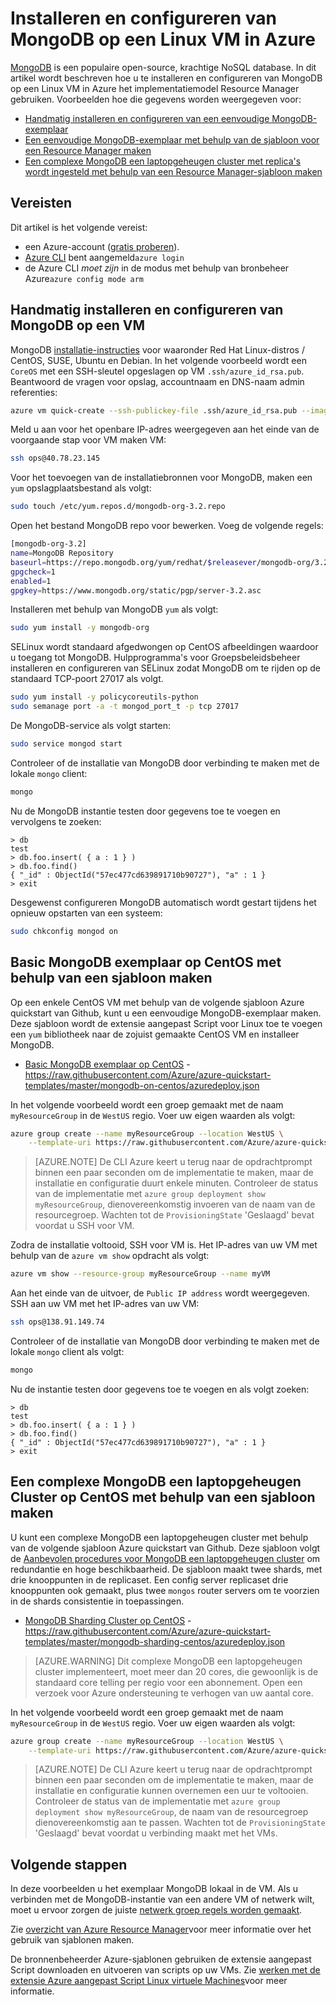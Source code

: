 <properties
   pageTitle="MongoDB installeren op een Linux VM | Microsoft Azure"
   description="Informatie over het installeren en configureren van MongoDB op een virtuele Linux machine in het implementatiemodel Resource Manager met Azure."
   services="virtual-machines-linux"
   documentationCenter=""
   authors="iainfoulds"
   manager="timlt"
   editor=""/>

<tags
   ms.service="virtual-machines-linux"
   ms.devlang="na"
   ms.topic="article"
   ms.tgt_pltfrm="vm-linux"
   ms.workload="infrastructure"
   ms.date="09/29/2016"
   ms.author="iainfou"/>

# <a name="install-and-configure-mongodb-on-a-linux-vm-in-azure"></a>Installeren en configureren van MongoDB op een Linux VM in Azure
[MongoDB](http://www.mongodb.org) is een populaire open-source, krachtige NoSQL database. In dit artikel wordt beschreven hoe u te installeren en configureren van MongoDB op een Linux VM in Azure het implementatiemodel Resource Manager gebruiken. Voorbeelden hoe die gegevens worden weergegeven voor:

- [Handmatig installeren en configureren van een eenvoudige MongoDB-exemplaar](#manually-install-and-configure-mongodb-on-a-vm)
- [Een eenvoudige MongoDB-exemplaar met behulp van de sjabloon voor een Resource Manager maken](#create-basic-mongodb-instance-on-centos-using-a-template)
- [Een complexe MongoDB een laptopgeheugen cluster met replica's wordt ingesteld met behulp van een Resource Manager-sjabloon maken](#create-a-complex-mongodb-sharded-cluster-on-centos-using-a-template)


## <a name="prerequisites"></a>Vereisten
Dit artikel is het volgende vereist:

- een Azure-account ([gratis proberen](https://azure.microsoft.com/pricing/free-trial/)).
- [Azure CLI](../xplat-cli-install.md) bent aangemeld`azure login`
- de Azure CLI *moet zijn* in de modus met behulp van bronbeheer Azure`azure config mode arm`


## <a name="manually-install-and-configure-mongodb-on-a-vm"></a>Handmatig installeren en configureren van MongoDB op een VM
MongoDB [installatie-instructies](https://docs.mongodb.com/manual/administration/install-on-linux/) voor waaronder Red Hat Linux-distros / CentOS, SUSE, Ubuntu en Debian. In het volgende voorbeeld wordt een `CoreOS` met een SSH-sleutel opgeslagen op VM `.ssh/azure_id_rsa.pub`. Beantwoord de vragen voor opslag, accountnaam en DNS-naam admin referenties:

```bash
azure vm quick-create --ssh-publickey-file .ssh/azure_id_rsa.pub --image-urn CentOS
```

Meld u aan voor het openbare IP-adres weergegeven aan het einde van de voorgaande stap voor VM maken VM:

```bash
ssh ops@40.78.23.145
```

Voor het toevoegen van de installatiebronnen voor MongoDB, maken een `yum` opslagplaatsbestand als volgt:

```bash
sudo touch /etc/yum.repos.d/mongodb-org-3.2.repo
```

Open het bestand MongoDB repo voor bewerken. Voeg de volgende regels:

```bash
[mongodb-org-3.2]
name=MongoDB Repository
baseurl=https://repo.mongodb.org/yum/redhat/$releasever/mongodb-org/3.2/x86_64/
gpgcheck=1
enabled=1
gpgkey=https://www.mongodb.org/static/pgp/server-3.2.asc
```

Installeren met behulp van MongoDB `yum` als volgt:

```bash
sudo yum install -y mongodb-org
```

SELinux wordt standaard afgedwongen op CentOS afbeeldingen waardoor u toegang tot MongoDB. Hulpprogramma's voor Groepsbeleidsbeheer installeren en configureren van SELinux zodat MongoDB om te rijden op de standaard TCP-poort 27017 als volgt. 

```bash
sudo yum install -y policycoreutils-python
sudo semanage port -a -t mongod_port_t -p tcp 27017
```

De MongoDB-service als volgt starten:

```bash
sudo service mongod start
```

Controleer of de installatie van MongoDB door verbinding te maken met de lokale `mongo` client:

```bash
mongo
```

Nu de MongoDB instantie testen door gegevens toe te voegen en vervolgens te zoeken:

```
> db
test
> db.foo.insert( { a : 1 } )  
> db.foo.find()  
{ "_id" : ObjectId("57ec477cd639891710b90727"), "a" : 1 }
> exit
```

Desgewenst configureren MongoDB automatisch wordt gestart tijdens het opnieuw opstarten van een systeem:

```bash
sudo chkconfig mongod on
```


## <a name="create-basic-mongodb-instance-on-centos-using-a-template"></a>Basic MongoDB exemplaar op CentOS met behulp van een sjabloon maken
Op een enkele CentOS VM met behulp van de volgende sjabloon Azure quickstart van Github, kunt u een eenvoudige MongoDB-exemplaar maken. Deze sjabloon wordt de extensie aangepast Script voor Linux toe te voegen een `yum` bibliotheek naar de zojuist gemaakte CentOS VM en installeer MongoDB.

- [Basic MongoDB exemplaar op CentOS](https://github.com/Azure/azure-quickstart-templates/tree/master/mongodb-on-centos) - https://raw.githubusercontent.com/Azure/azure-quickstart-templates/master/mongodb-on-centos/azuredeploy.json

In het volgende voorbeeld wordt een groep gemaakt met de naam `myResourceGroup` in de `WestUS` regio. Voer uw eigen waarden als volgt:

```bash
azure group create --name myResourceGroup --location WestUS \
    --template-uri https://raw.githubusercontent.com/Azure/azure-quickstart-templates/master/mongodb-on-centos/azuredeploy.json
```

> [AZURE.NOTE] De CLI Azure keert u terug naar de opdrachtprompt binnen een paar seconden om de implementatie te maken, maar de installatie en configuratie duurt enkele minuten. Controleer de status van de implementatie met `azure group deployment show myResourceGroup`, dienovereenkomstig invoeren van de naam van de resourcegroep. Wachten tot de `ProvisioningState` 'Geslaagd' bevat voordat u SSH voor VM.

Zodra de installatie voltooid, SSH voor VM is. Het IP-adres van uw VM met behulp van de `azure vm show` opdracht als volgt:

```bash
azure vm show --resource-group myResourceGroup --name myVM
```

Aan het einde van de uitvoer, de `Public IP address` wordt weergegeven. SSH aan uw VM met het IP-adres van uw VM:

```bash
ssh ops@138.91.149.74
```

Controleer of de installatie van MongoDB door verbinding te maken met de lokale `mongo` client als volgt:

```bash
mongo
```

Nu de instantie testen door gegevens toe te voegen en als volgt zoeken:

```
> db
test
> db.foo.insert( { a : 1 } )  
> db.foo.find()  
{ "_id" : ObjectId("57ec477cd639891710b90727"), "a" : 1 }
> exit
```


## <a name="create-a-complex-mongodb-sharded-cluster-on-centos-using-a-template"></a>Een complexe MongoDB een laptopgeheugen Cluster op CentOS met behulp van een sjabloon maken
U kunt een complexe MongoDB een laptopgeheugen cluster met behulp van de volgende sjabloon Azure quickstart van Github. Deze sjabloon volgt de [Aanbevolen procedures voor MongoDB een laptopgeheugen cluster](https://docs.mongodb.com/manual/core/sharded-cluster-components/) om redundantie en hoge beschikbaarheid. De sjabloon maakt twee shards, met drie knooppunten in de replicaset. Een config server replicaset drie knooppunten ook gemaakt, plus twee `mongos` router servers om te voorzien in de shards consistentie in toepassingen.

- [MongoDB Sharding Cluster op CentOS](https://github.com/Azure/azure-quickstart-templates/tree/master/mongodb-sharding-centos) - https://raw.githubusercontent.com/Azure/azure-quickstart-templates/master/mongodb-sharding-centos/azuredeploy.json

> [AZURE.WARNING] Dit complexe MongoDB een laptopgeheugen cluster implementeert, moet meer dan 20 cores, die gewoonlijk is de standaard core telling per regio voor een abonnement. Open een verzoek voor Azure ondersteuning te verhogen van uw aantal core.

In het volgende voorbeeld wordt een groep gemaakt met de naam `myResourceGroup` in de `WestUS` regio. Voer uw eigen waarden als volgt:

```bash
azure group create --name myResourceGroup --location WestUS \
    --template-uri https://raw.githubusercontent.com/Azure/azure-quickstart-templates/master/mongodb-sharding-centos/azuredeploy.json
```

> [AZURE.NOTE] De CLI Azure keert u terug naar de opdrachtprompt binnen een paar seconden om de implementatie te maken, maar de installatie en configuratie kunnen overnemen een uur te voltooien. Controleer de status van de implementatie met `azure group deployment show myResourceGroup`, de naam van de resourcegroep dienovereenkomstig aan te passen. Wachten tot de `ProvisioningState` 'Geslaagd' bevat voordat u verbinding maakt met het VMs.


## <a name="next-steps"></a>Volgende stappen
In deze voorbeelden u het exemplaar MongoDB lokaal in de VM. Als u verbinden met de MongoDB-instantie van een andere VM of netwerk wilt, moet u ervoor zorgen de juiste [netwerk groep regels worden gemaakt](virtual-machines-linux-nsg-quickstart.md).

Zie [overzicht van Azure Resource Manager](../azure-resource-manager/resource-group-overview.md)voor meer informatie over het gebruik van sjablonen maken.

De bronnenbeheerder Azure-sjablonen gebruiken de extensie aangepast Script downloaden en uitvoeren van scripts op uw VMs. Zie [werken met de extensie Azure aangepast Script Linux virtuele Machines](virtual-machines-linux-extensions-customscript.md)voor meer informatie.